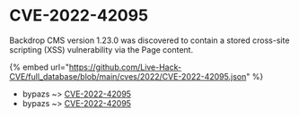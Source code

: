 # CVE-2022-42095

Backdrop CMS version 1.23.0 was discovered to contain a stored cross-site scripting (XSS) vulnerability via the Page content.

{% embed url="https://github.com/Live-Hack-CVE/full_database/blob/main/cves/2022/CVE-2022-42095.json" %}


* bypazs ~> [CVE-2022-42095](https://www.alice-snow.ru/2022/database/cve-2022-42095/cve-2022-42095-bypazs)
* bypazs ~> [CVE-2022-42095](https://www.alice-snow.ru/2022/database/cve-2022-42095/cve-2022-42095-bypazs)